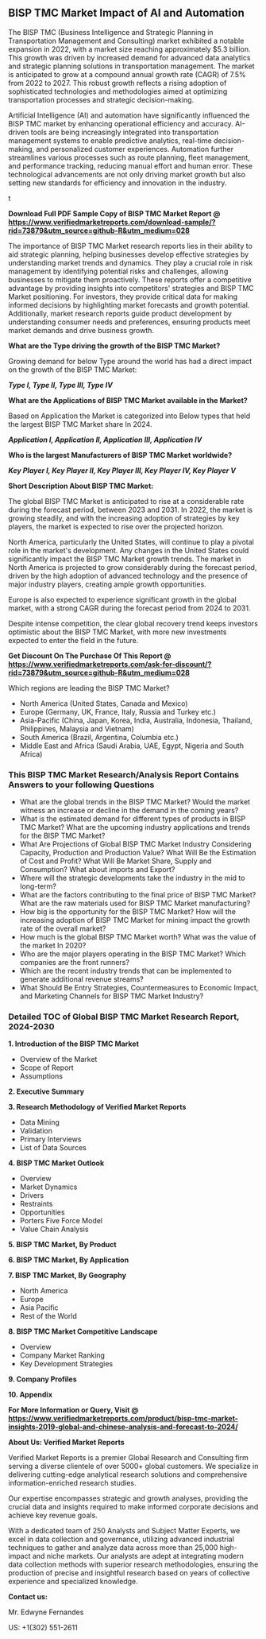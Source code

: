 <h2>BISP TMC Market Impact of AI and Automation</h2><p>The BISP TMC (Business Intelligence and Strategic Planning in Transportation Management and Consulting) market exhibited a notable expansion in 2022, with a market size reaching approximately $5.3 billion. This growth was driven by increased demand for advanced data analytics and strategic planning solutions in transportation management. The market is anticipated to grow at a compound annual growth rate (CAGR) of 7.5% from 2022 to 2027. This robust growth reflects a rising adoption of sophisticated technologies and methodologies aimed at optimizing transportation processes and strategic decision-making.</p><p>Artificial Intelligence (AI) and automation have significantly influenced the BISP TMC market by enhancing operational efficiency and accuracy. AI-driven tools are being increasingly integrated into transportation management systems to enable predictive analytics, real-time decision-making, and personalized customer experiences. Automation further streamlines various processes such as route planning, fleet management, and performance tracking, reducing manual effort and human error. These technological advancements are not only driving market growth but also setting new standards for efficiency and innovation in the industry.</p>t</p><p id="" class=""><strong>Download Full PDF Sample Copy of BISP TMC Market Report @ <a href="https://www.verifiedmarketreports.com/download-sample/?rid=73879&utm_source=github-R&utm_medium=028" target="_blank">https://www.verifiedmarketreports.com/download-sample/?rid=73879&utm_source=github-R&utm_medium=028</a></strong></p><p>The importance of&nbsp;BISP TMC Market research reports lies in their ability to aid strategic planning, helping businesses develop effective strategies by understanding market trends and dynamics. They play a crucial role in risk management by identifying potential risks and challenges, allowing businesses to mitigate them proactively. These reports offer a competitive advantage by providing insights into competitors' strategies and BISP TMC Market positioning. For investors, they provide critical data for making informed decisions by highlighting market forecasts and growth potential. Additionally, market research reports guide product development by understanding consumer needs and preferences, ensuring products meet market demands and drive business growth.</p><p><strong>What are the&nbsp;Type driving the growth of the BISP TMC Market?</strong></p><p id="" class="">Growing demand for below Type around the world has had a direct impact on the growth of the BISP TMC Market:</p><em><strong>Type I, Type II, Type III, Type IV</strong></em></p><strong>What are the&nbsp;Applications&nbsp;of BISP TMC Market available in the Market?</strong></p><p id="" class="">Based on Application the Market is categorized into Below types that held the largest BISP TMC Market share In 2024.</p><em><strong>Application I, Application II, Application III, Application IV</strong></em></p><strong>Who is the largest Manufacturers of BISP TMC Market worldwide?</strong></p><p><em><strong>Key Player I, Key Player II, Key Player III, Key Player IV, Key Player V</strong></em></p><p id="" class=""><strong>Short Description About BISP TMC Market:</strong></p><p>The global BISP TMC Market is anticipated to rise at a considerable rate during the forecast period, between 2023 and 2031. In 2022, the market is growing steadily, and with the increasing adoption of strategies by key players, the market is expected to rise over the projected horizon.</p><p>North America, particularly the United States, will continue to play a pivotal role in the market's development. Any changes in the United States could significantly impact the BISP TMC Market growth trends. The market in North America is projected to grow considerably during the forecast period, driven by the high adoption of advanced technology and the presence of major industry players, creating ample growth opportunities.</p><p>Europe is also expected to experience significant growth in the global market, with a strong CAGR during the forecast period from 2024 to 2031.</p><p>Despite intense competition, the clear global recovery trend keeps investors optimistic about the BISP TMC Market, with more new investments expected to enter the field in the future.</p><p id="" class=""><strong>Get Discount On The Purchase Of This Report @ <a href="https://www.verifiedmarketreports.com/ask-for-discount/?rid=73879&utm_source=github-R&utm_medium=028" target="_blank">https://www.verifiedmarketreports.com/ask-for-discount/?rid=73879&utm_source=github-R&utm_medium=028</a></strong></p>Which regions are leading the BISP TMC Market?</p><ul><li>North America (United States, Canada and Mexico)</li><li>Europe (Germany, UK, France, Italy, Russia and Turkey etc.)</li><li>Asia-Pacific (China, Japan, Korea, India, Australia, Indonesia, Thailand, Philippines, Malaysia and Vietnam)</li><li>South America (Brazil, Argentina, Columbia etc.)</li><li>Middle East and Africa (Saudi Arabia, UAE, Egypt, Nigeria and South Africa)</li></ul><h3 id="" class="">This BISP TMC Market Research/Analysis Report Contains Answers to your following Questions</h3><ul><li>What are the global trends in the BISP TMC Market? Would the market witness an increase or decline in the demand in the coming years?</li><li>What is the estimated demand for different types of products in BISP TMC Market? What are the upcoming industry applications and trends for the BISP TMC Market?</li><li>What Are Projections of Global BISP TMC Market Industry Considering Capacity, Production and Production Value? What Will Be the Estimation of Cost and Profit? What Will Be Market Share, Supply and Consumption? What about imports and Export?</li><li>Where will the strategic developments take the industry in the mid to long-term?</li><li>What are the factors contributing to the final price of BISP TMC Market? What are the raw materials used for BISP TMC Market manufacturing?</li><li>How big is the opportunity for the BISP TMC Market? How will the increasing adoption of BISP TMC Market for mining impact the growth rate of the overall market?</li><li>How much is the global BISP TMC Market worth? What was the value of the market In 2020?</li><li>Who are the major players operating in the BISP TMC Market? Which companies are the front runners?</li><li>Which are the recent industry trends that can be implemented to generate additional revenue streams?</li><li>What Should Be Entry Strategies, Countermeasures to Economic Impact, and Marketing Channels for BISP TMC Market Industry?</li></ul><h3 id="" class="">Detailed TOC of Global BISP TMC Market Research Report, 2024-2030</h3><p id="" class=""><strong>1. Introduction of the BISP TMC Market</strong></p><ul><li>Overview of the Market</li><li>Scope of Report</li><li>Assumptions</li></ul><p id="" class=""><strong>2. Executive Summary</strong></p><p id="" class=""><strong>3. Research Methodology of Verified Market Reports</strong></p><ul><li>Data Mining</li><li>Validation</li><li>Primary Interviews</li><li>List of Data Sources</li></ul><p id="" class=""><strong>4. BISP TMC Market Outlook</strong></p><ul><li>Overview</li><li>Market Dynamics</li><li>Drivers</li><li>Restraints</li><li>Opportunities</li><li>Porters Five Force Model</li><li>Value Chain Analysis</li></ul><p id="" class=""><strong>5. BISP TMC Market, By Product</strong></p><p id="" class=""><strong>6. BISP TMC Market, By Application</strong></p><p id="" class=""><strong>7. BISP TMC Market, By Geography</strong></p><ul><li>North America</li><li>Europe</li><li>Asia Pacific</li><li>Rest of the World</li></ul><p id="" class=""><strong>8. BISP TMC Market Competitive Landscape</strong></p><ul><li>Overview</li><li>Company Market Ranking</li><li>Key Development Strategies</li></ul><p id="" class=""><strong>9. Company Profiles</strong></p><p id="" class=""><strong>10. Appendix</strong></p><p id="" class=""><strong>For More Information or Query, Visit @ <a href="https://www.verifiedmarketreports.com/product/bisp-tmc-market-insights-2019-global-and-chinese-analysis-and-forecast-to-2024/" target="_blank">https://www.verifiedmarketreports.com/product/bisp-tmc-market-insights-2019-global-and-chinese-analysis-and-forecast-to-2024/</a></strong></p><p id="" class=""><strong>About Us: Verified Market Reports</strong></p><p id="" class="">Verified Market Reports is a premier Global Research and Consulting firm serving a diverse clientele of over 5000+ global customers. We specialize in delivering cutting-edge analytical research solutions and comprehensive information-enriched research studies.</p><p id="" class="">Our expertise encompasses strategic and growth analyses, providing the crucial data and insights required to make informed corporate decisions and achieve key revenue goals.</p><p id="" class="">With a dedicated team of 250 Analysts and Subject Matter Experts, we excel in data collection and governance, utilizing advanced industrial techniques to gather and analyze data across more than 25,000 high-impact and niche markets. Our analysts are adept at integrating modern data collection methods with superior research methodologies, ensuring the production of precise and insightful research based on years of collective experience and specialized knowledge.</p><p id="" class=""><strong>Contact us:</strong></p><p id="" class="">Mr. Edwyne Fernandes</p><p id="" class="">US: +1(302) 551-2611</p>